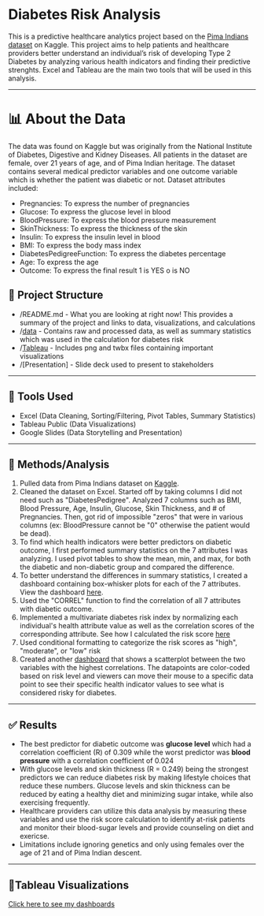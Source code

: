 # Diabetes Risk Analysis
This is a predictive healthcare analytics project based on the [Pima Indians dataset](https://www.kaggle.com/datasets/nancyalaswad90/review/data) on Kaggle. This project aims to help patients and healthcare providers better understand an individual’s risk of developing Type 2 Diabetes by analyzing various health indicators and finding their predictive strenghts. Excel and Tableau are the main two tools that will be used in this analysis.

---

# 📊 About the Data

The data was found on Kaggle but was originally from the National Institute of Diabetes, Digestive and Kidney Diseases. All patients in the dataset are female, over 21 years of age, and of Pima Indian heritage. The dataset contains several medical predictor variables and one outcome variable which is whether the patient was diabetic or not. Dataset attributes included:

- Pregnancies: To express the number of pregnancies
- Glucose: To express the glucose level in blood
- BloodPressure: To express the blood pressure measurement
- SkinThickness: To express the thickness of the skin
- Insulin: To express the insulin level in blood
- BMI: To express the body mass index
- DiabetesPedigreeFunction: To express the diabetes percentage
- Age: To express the age
- Outcome: To express the final result 1 is YES o is NO



## 📁 Project Structure
- /README.md - What you are looking at right now! This provides a summary of the project and links to data, visualizations, and calculations
- /[data](https://github.com/jaylenroope-afk/DiabetesRiskPredictor/tree/main/data) - Contains raw and processed data, as well as summary statistics which was used in the calculation for diabetes risk
- /[Tableau](https://github.com/jaylenroope-afk/DiabetesRiskPredictor/tree/main/Tableau) - Includes png and twbx files containing important visualizations
- /[Presentation] - Slide deck used to present to stakeholders

---

## 🔧 Tools Used
- Excel (Data Cleaning, Sorting/Filtering, Pivot Tables, Summary Statistics)
- Tableau Public (Data Visualizations)
- Google Slides (Data Storytelling and Presentation)

---

## 🧐 Methods/Analysis
1. Pulled data from Pima Indians dataset on [Kaggle](https://www.kaggle.com/datasets/nancyalaswad90/review/data).
2. Cleaned the dataset on Excel. Started off by taking columns I did not need such as "DiabetesPedigree". Analyzed 7 columns such as BMI, Blood Pressure, Age, Insulin, Glucose, Skin Thickness, and # of Pregnancies. Then, got rid of impossible "zeros" that were in various columns (ex: BloodPressure cannot be "0" otherwise the patient would be dead).
3. To find which health indicators were better predictors on diabetic outcome, I first performed summary statistics on the 7 attributes I was analyzing. I used pivot tables to show the mean, min, and max, for both the diabetic and non-diabetic group and compared the difference.
4. To better understand the differences in summary statistics, I created a dashboard containing box-whisker plots for each of the 7 attributes. View the dashboard [here](https://public.tableau.com/app/profile/jaylen.roope/viz/ComparingHealthIndicatorsinDiabeticvsNon-DiabeticIndividuals/DemographicsandBodyMeasures).
5. Used the "CORREL" function to find the correlation of all 7 attributes with diabetic outcome.
6. Implemented a multivariate diabetes risk index by normalizing each individual's health attribute value as well as the correlation scores of the corresponding attribute. See how I calculated the risk score [here](https://github.com/jaylenroope-afk/DiabetesRiskPredictor/blob/main/Risk%20Calculation/DiabetesRiskCalculation.pdf)
7. Used conditional formatting to categorize the risk scores as "high", "moderate", or "low" risk
8. Created another [dashboard](https://public.tableau.com/app/profile/jaylen.roope/viz/DiabetesRiskLevelAnalysis/Dashboard1) that shows a scatterplot between the two variables with the highest correlations. The datapoints are color-coded based on risk level and viewers can move their mouse to a specific data point to see their specific health indicator values to see what is considered risky for diabetes.

---
## ✅ Results
- The best predictor for diabetic outcome was **glucose level** which had a correlation coefficient (R) of 0.309 while the worst predictor was **blood pressure** with a correlation coefficient of 0.024
- With glucose levels and skin thickness (R = 0.249) being the strongest predictors we can reduce diabetes risk by making lifestyle choices that reduce these numbers. Glucose levels and skin thickness can be reduced by eating a healthy diet and minimizing sugar intake, while also exercising frequently.  
- Healthcare providers can utilize this data analysis by measuring these variables and use the risk score calculation to identify at-risk patients and monitor their blood-sugar levels and provide counseling on diet and exericse.
- Limitations include ignoring genetics and only using females over the age of 21 and of Pima Indian descent. 

---

## 👀Tableau Visualizations 
[Click here to see my dashboards](https://public.tableau.com/app/profile/jaylen.roope/vizzes)

